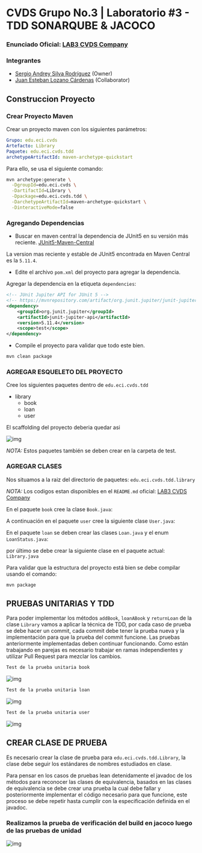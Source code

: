 # CVDS Grupo No.3 | Laboratorio #3 - TDD SONARQUBE & JACOCO

### Enunciado Oficial: [LAB3 CVDS Company](https://github.com/CVDS-ESCUELAING/Laboratory2025/blob/main/LAB03.md)


### Integrantes
- [Sergio Andrey Silva Rodríguez](https://github.com/OneCode182) (Owner)
- [Juan Esteban Lozano Cárdenas](https://github.com/juanLozano-2004) (Collaborator)

## Construccion Proyecto
### Crear Proyecto Maven
Crear un proyecto maven con los siguientes parámetros:
```yml
Grupo: edu.eci.cvds 
Artefacto: Library 
Paquete: edu.eci.cvds.tdd 
archetypeArtifactId: maven-archetype-quickstart 
```

Para ello, se usa el siguiente comando:

```sh
mvn archetype:generate \
  -DgroupId=edu.eci.cvds \
  -DartifactId=Library \
  -Dpackage=edu.eci.cvds.tdd \
  -DarchetypeArtifactId=maven-archetype-quickstart \
  -DinteractiveMode=false
```

### Agregando Dependencias
- Buscar en maven central la dependencia de JUnit5 en su versión más reciente.
[JUnit5-Maven-Central](https://mvnrepository.com/artifact/org.junit.jupiter/junit-jupiter-api/5.11.4)

La version mas reciente y estable de JUnit5 encontrada en Maven Central es la `5.11.4`. 

- Edite el archivo `pom.xml` del proyecto para agregar la dependencia.

Agregar la dependencia en la etiqueta `dependencies`:
```xml
<!-- JUnit Jupiter API for JUnit 5 -->
<!-- https://mvnrepository.com/artifact/org.junit.jupiter/junit-jupiter-api -->
<dependency>
    <groupId>org.junit.jupiter</groupId>
    <artifactId>junit-jupiter-api</artifactId>
    <version>5.11.4</version>
    <scope>test</scope>
</dependency>
```

- Compile el proyecto para validar que todo este bien.
```sh
mvn clean package
```

### AGREGAR ESQUELETO DEL PROYECTO
Cree los siguientes paquetes dentro de `edu.eci.cvds.tdd`
- library
  - book
  - loan
  - user

El scaffolding del proyecto deberia quedar asi

![img](./Screens/1_tree.png)

*NOTA:* Estos paquetes también se deben crear en la carpeta de test.

### AGREGAR CLASES 

Nos situamos a la raiz del directorio de paquetes: `edu.eci.cvds.tdd.library`

*NOTA:* Los codigos estan disponibles en el `README.md` oficial: [LAB3 CVDS Company](https://github.com/CVDS-ESCUELAING/Laboratory2025/blob/main/LAB03.md)

En el paquete `book` cree la clase `Book.java`:

A continuación en el paquete `user` cree la siguiente clase `User.java`:

En el paquete `loan` se deben crear las clases `Loan.java` y el enum `LoanStatus.java`:

por último se debe crear la siguiente clase en el paquete actual: `Library.java`

Para validar que la estructura del proyecto está bien se debe compilar usando el comando:

```sh
mvn package
```


## PRUEBAS UNITARIAS Y TDD
Para poder implementar los métodos `addBook`, `loanABook` y `returnLoan` de la clase `Library` vamos a aplicar la técnica de TDD, por cada caso de prueba se debe hacer un commit, cada commit debe tener la prueba nueva y la implementación para que la prueba del commit funcione. Las pruebas anteriormente implementadas deben continuar funcionando.
Como están trabajando en parejas es necesario trabajar en ramas independientes y utilizar Pull Request para mezclar los cambios.

```sh
Test de la prueba unitaria book
```
![img](./Screens/prueba_book.png)

```sh
Test de la prueba unitaria loan
```
![img](./Screens/prueba_loan.png)

```sh
Test de la prueba unitaria user
```
![img](./Screens/prueba_user.png)


## CREAR CLASE DE PRUEBA
Es necesario crear la clase de prueba para ```edu.eci.cvds.tdd.Library```, la clase debe seguir los estándares de nombres estudiados en clase.

Para pensar en los casos de pruebas lean detenidamente el javadoc de los métodos para reconocer las clases de equivalencia, basados en las clases de equivalencia se debe crear una prueba la cual debe fallar y posteriormente implementar el código necesario para que funcione, este proceso se debe repetir hasta cumplir con la especificación definida en el javadoc.

### Realizamos la prueba de verificación del build en jacoco luego de las pruebas de unidad
![img](./Screens/prueba_jacoco.png)

